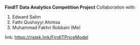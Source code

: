 **FindIT Data Analytics Competition Project**
Collaboration with:
1. Edward Salim
2. Fathi Qushoyyi Ahimsa
3. Muhammad Fakhri Robbani (Me)

link: https://ristek.link/FindITPriceModel